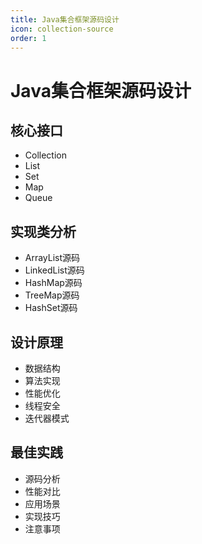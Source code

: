```yaml
---
title: Java集合框架源码设计
icon: collection-source
order: 1
---
```


# Java集合框架源码设计

## 核心接口
- Collection
- List
- Set
- Map
- Queue

## 实现类分析
- ArrayList源码
- LinkedList源码
- HashMap源码
- TreeMap源码
- HashSet源码

## 设计原理
- 数据结构
- 算法实现
- 性能优化
- 线程安全
- 迭代器模式

## 最佳实践
- 源码分析
- 性能对比
- 应用场景
- 实现技巧
- 注意事项
